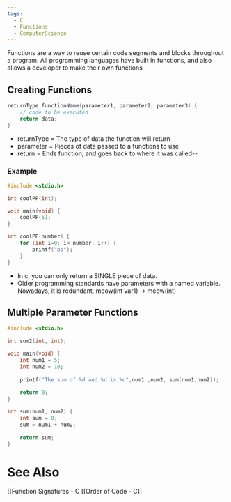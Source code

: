 ```yaml
---
tags:
  - C
  - Functions
  - ComputerScience
---
```

Functions are a way to reuse certain code segments and blocks throughout a program. All programming languages have built in functions, and also allows a developer to make their own functions

## Creating Functions
``` c
returnType functionName(parameter1, parameter2, parameter3) {
	// code to be executed
	return data;
}
```
- returnType = The type of data the function will return
- parameter = Pieces of data passed to a functions to use
- return = Ends function, and goes back to where it was called--

### Example
```c
#include <stdio.h>

int coolPP(int);

void main(void) {
	coolPP(5);
}

int coolPP(number) {
	for (int i=0; i< number; i++) {
		printf("pp");
	}
}
```
- In c, you can only return a SINGLE piece of data.
- Older programming standards have parameters with a named variable. Nowadays, it is redundant. meow(int var1)  -> meow(int)

## Multiple Parameter Functions
```c
#include <stdio.h>

int sum2(int, int);

void main(void) {
	int num1 = 5;
	int num2 = 10;
	
	printf("The sum of %d and %d is %d",num1 ,num2, sum(num1,num2));
	
	return 0;
}

int sum(num1, num2) {
	int sum = 0;
	sum = num1 + num2;
	
	return sum;
}
```

# See Also
[[Function Signatures - C
[[Order of Code - C]]